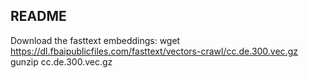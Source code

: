 ## README

Download the fasttext embeddings:
wget https://dl.fbaipublicfiles.com/fasttext/vectors-crawl/cc.de.300.vec.gz
gunzip cc.de.300.vec.gz
